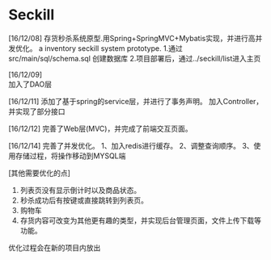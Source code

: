 # Seckill
[16/12/08] 
存货秒杀系统原型.用Spring+SpringMVC+Mybatis实现，并进行高并发优化。
a inventory seckill system prototype.
1.通过src/main/sql/schema.sql 创建数据库
2.项目部署后，通过../seckill/list进入主页

[16/12/09]  
  加入了DAO层

[16/12/11]
  添加了基于spring的service层，并进行了事务声明。
  加入Controller，并实现了部分接口

[16/12/12]
    完善了Web层(MVC)，并完成了前端交互页面。

[16/12/14]
  完善了并发优化。
1、加入redis进行缓存。
2、调整查询顺序。
3、使用存储过程，将操作移动到MYSQL端

[其他需要优化的点]
1. 列表页没有显示倒计时以及商品状态。
2. 秒杀成功后有按键或直接跳转到列表页。
3. 购物车
4. 存货内容可改变为其他更有趣的类型，并实现后台管理页面，文件上传下载等功能。

优化过程会在新的项目内放出